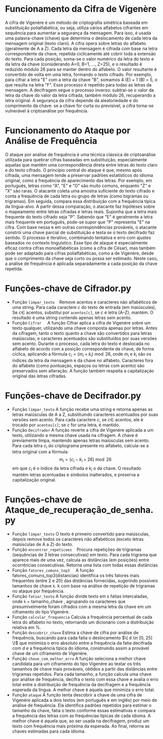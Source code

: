 # Funcionamento da Cifra de Vigenère
A cifra de Vigenère é um método de criptografia simétrica baseada em substituição polialfabética, ou seja, utiliza vários alfabetos cifrantes em sequência para aumentar a segurança da mensagem. Para isso, é usada uma palavra-chave (chave) que determina o deslocamento de cada letra da mensagem original (texto claro).
A cifra opera sobre letras do alfabeto (geralmente de A a Z). Cada letra da mensagem é cifrada com base na letra correspondente da chave, repetida ciclicamente até cobrir toda a extensão do texto. Para cada posição, soma-se o valor numérico da letra do texto e da letra da chave (considerando A=0, B=1, ..., Z=25), e o resultado é reduzido módulo 26 para se manter dentro do alfabeto. O valor resultante é convertido de volta em uma letra, formando o texto cifrado.
Por exemplo, para cifrar a letra "E" com a letra da chave "B", somamos 4 (E) + 1 (B) = 5, o que resulta na letra "F". Esse processo é repetido para todas as letras da mensagem.
A decifragem segue o processo inverso: subtrai-se o valor da letra da chave do valor da letra cifrada, também módulo 26, recuperando a letra original. A segurança da cifra depende da aleatoriedade e do comprimento da chave: se a chave for curta ou previsível, a cifra torna-se vulnerável à criptoanálise por frequência.

# Funcionamento do Ataque por Análise de Frequência
O ataque por análise de frequência é uma técnica clássica de criptoanálise utilizada para quebrar cifras baseadas em substituição, especialmente aquelas que mantêm uma correspondência direta entre letras do texto claro e do texto cifrado. O princípio central do ataque é que, mesmo após cifrada, uma mensagem tende a preservar padrões estatísticos do idioma original, como a frequência de aparecimento das letras.
Por exemplo, em português, letras como "A", "E" e "O" são muito comuns, enquanto "Z" e "X" são raras. O atacante coleta uma amostra suficiente do texto cifrado e conta a frequência de cada letra ou grupo de letras (como bigramas ou trigramas). Em seguida, compara essa distribuição com a frequência típica da língua-alvo.
A partir dessa comparação, o atacante faz hipóteses sobre o mapeamento entre letras cifradas e letras reais. Suponha que a letra mais frequente do texto cifrado seja "P". Sabendo que "E" é geralmente a letra mais frequente em português, pode-se supor que "P" representa "E" na cifra. Com base nessa e em outras correspondências prováveis, o atacante constrói uma chave parcial de substituição e testa se o texto decifrado faz sentido. O processo é iterativo, combinando tentativa e erro com ajustes baseados no contexto linguístico.
Esse tipo de ataque é especialmente eficaz contra cifras monoalfabéticas (como a cifra de César), mas também pode ser adaptado para cifras polialfabéticas, como a de Vigenère, desde que o comprimento da chave seja curto ou possa ser estimado. Neste caso, a análise de frequência é aplicada separadamente a cada posição da chave repetida.

# Funções-chave de Cifrador.py
- Função `limpar_texto`
	   Remove acentos e caracteres não alfabéticos de uma string. Para cada caractere $c$ do texto de entrada (em maiúsculas), Se $c \in$ acentos, substitui por `acentos[c]`, se $c$ é letra (A–Z), mantém. O resultado é uma string contendo apenas letras sem acento.
- Função `Cifrar`
	    A função Cifrar aplica a cifra de Vigenère sobre um texto qualquer, utilizando uma chave composta apenas por letras. Antes da cifragem, tanto o texto quanto a chave são convertidos para letras maiúsculas, e caracteres acentuados são substituídos por suas versões sem acento. Durante o processo, cada letra do texto é deslocada no alfabeto de acordo com a posição correspondente da chave, de forma cíclica, aplicando a fórmula $c_i = (m_i + k_i) \bmod 26$, onde $m_i$ e $k_i$ são os índices da letra da mensagem e da chave no alfabeto. Caracteres fora do alfabeto (como pontuação, espaços ou letras com acento) são preservados sem alteração. A função também respeita a capitalização original das letras cifradas.
# Funções-chave de Decifrador.py
- Função `limpar_texto`
A função recebe uma string e retorna apenas as letras maiúsculas de A a Z, substituindo caracteres acentuados por suas versões sem acento. Para cada caractere $c$, se $c \in$ acentos, ele é trocado por `acentos[c]`; se $c$ for uma letra, é mantido.  
- Função `Decifrador`
  A função reverte a cifra de Vigenère aplicada a um texto, utilizando a mesma chave usada na cifragem. A chave é previamente limpa, mantendo apenas letras maiúsculas sem acento. Para cada letra $c_i$ do criptograma presente no alfabeto, calcula-se a letra original com a fórmula: $$ m_i = (c_i - k_i + 26) \bmod 26 $$ em que $c_i$ é o índice da letra cifrada e $k_i$ o da chave. O resultado mantém letras acentuadas e símbolos inalterados, e preserva a capitalização original.
# Funções-chave de Ataque_de_recuperação_de_senha.py
- Função `limpar_texto`
  O texto é primeiro convertido para maiúsculas, depois remove todos os caracteres não alfabéticos (exceto letras maiúsculas de A a Z) do texto.
- Função `encontrar_repeticoes`
   Procura repetições de trigramas (sequências de 3 letras consecutivas) em texto. Para cada trigrama que aparece mais de uma vez, calcula as distâncias (em posições) entre ocorrências consecutivas. Retorna uma lista com todas essas distâncias
- Função `fatores_comuns_top3`
    A função fatores_comuns_top3(distancias) identifica os três fatores mais frequentes (entre 2 e 20) das distâncias fornecidas, sugerindo possíveis tamanhos de chave `k`.
k com base na análise de repetição de trigramas no ataque por frequência.
- Função `fatiar_texto`
   A função divide texto em `k` fatias intercaladas, onde `k` = tamanho_chave , agrupando os caracteres que presumivelmente foram cifrados com a mesma letra da chave em um ciframento do tipo Vigenère.
- Função `calcular_frequencia`
  Calcula a frequência percentual de cada letra do alfabeto no texto, retornando um dicionário com a distribuição relativa em %.
- Função `descobrir_chave`
  Estima a chave de cifra por análise de frequência, buscando para cada fatia o deslocamento $\( d \in [0, 25] \)$ que minimiza o erro absoluto entre a frequência da fatia decifrada com $d$ e a frequência típica do idioma, construindo assim a provável chave de um ciframento de Vigenère.
- Função `chave_com_melhor_erro`
  A função seleciona a melhor chave candidata para um ciframento do tipo Vigenère ao testar os três tamanhos de chave mais prováveis, obtidos a partir das distâncias entre trigramas repetidos. Para cada tamanho, a função calcula uma chave por análise de frequência, decifra o texto com essa chave e avalia o erro total entre a distribuição de frequência da decifragem e a frequência esperada da língua. A melhor chave é aquela que minimiza o erro total.
- Função `ataque`
  A função tenta descobrir a chave de uma cifra de Vigenère aplicada a dois textos (em português e em inglês) por meio de análise de frequência. Ela identifica padrões repetidos para estimar o tamanho da chave, fatia o texto conforme essas estimativas e compara a frequência das letras com as frequências típicas de cada idioma. A melhor chave é aquela que, ao ser usada na decifragem, produz um texto com frequência mais próxima da esperada. Ao final, retorna as chaves estimadas para cada idioma.
